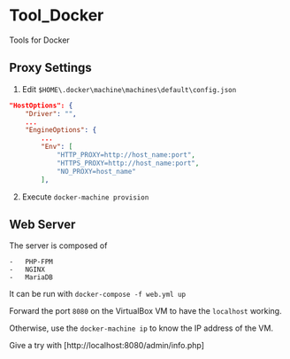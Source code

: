 # Tool_Docker
Tools for Docker

## Proxy Settings

1. Edit `$HOME\.docker\machine\machines\default\config.json`

```json
"HostOptions": {
	"Driver": "",
	...
	"EngineOptions": {
		...
		"Env": [
			"HTTP_PROXY=http://host_name:port",
			"HTTPS_PROXY=http://host_name:port",
			"NO_PROXY=host_name"
		],
```

2. Execute `docker-machine provision`

## Web Server

The server is composed of

	-	PHP-FPM
	-	NGINX
	-	MariaDB

It can be run with `docker-compose -f web.yml up`

Forward the port `8080` on the VirtualBox VM to have the `localhost` working.

Otherwise, use the `docker-machine ip` to know the IP address of the VM.

Give a try with [http://localhost:8080/admin/info.php]
